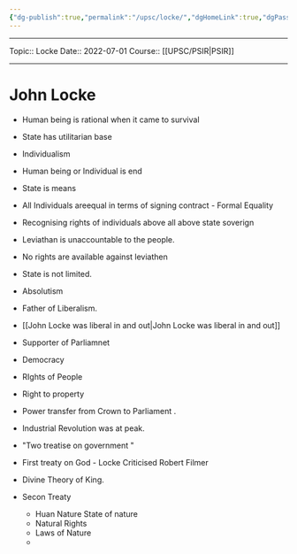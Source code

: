 ```yaml
---
{"dg-publish":true,"permalink":"/upsc/locke/","dgHomeLink":true,"dgPassFrontmatter":false}
---
```


----
Topic:: Locke
Date:: 2022-07-01
Course:: [[UPSC/PSIR|PSIR]] 

----

# John Locke
- Human being is rational when it came to survival
- State has utilitarian base
- Individualism 
- Human being or Individual is end
- State is means 
- All Individuals areequal in terms of signing contract - Formal Equality 
- Recognising rights of individuals above all above state soverign
- Leviathan is unaccountable to the people. 
- No rights are available against leviathen 
- State is not limited. 
- Absolutism 

- Father of Liberalism. 
- [[John Locke was liberal in and out|John Locke was liberal in and out]]
- Supporter of Parliamnet
- Democracy
- RIghts of People
- Right to property
- Power transfer from Crown to Parliament . 
- Industrial Revolution was at peak. 
- "Two treatise on government "
- First treaty on God - Locke Criticised Robert Filmer
- Divine Theory of King. 
- Secon Treaty 
	- Huan Nature State of nature 
	- Natural Rights 
	- Laws of Nature 
	- 